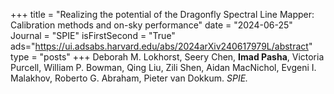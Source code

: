 +++
title = "Realizing the potential of the Dragonfly Spectral Line Mapper: Calibration methods and on-sky performance"
date = "2024-06-25"
Journal = "SPIE" 
isFirstSecond = "True"
ads="https://ui.adsabs.harvard.edu/abs/2024arXiv240617979L/abstract"
type = "posts"
+++
Deborah M. Lokhorst, Seery Chen, **Imad Pasha**, Victoria Purcell, William P. Bowman, Qing Liu, Zili Shen, Aidan MacNichol, Evgeni I. Malakhov, Roberto G. Abraham, Pieter van Dokkum. *SPIE.*

<!--more-->




